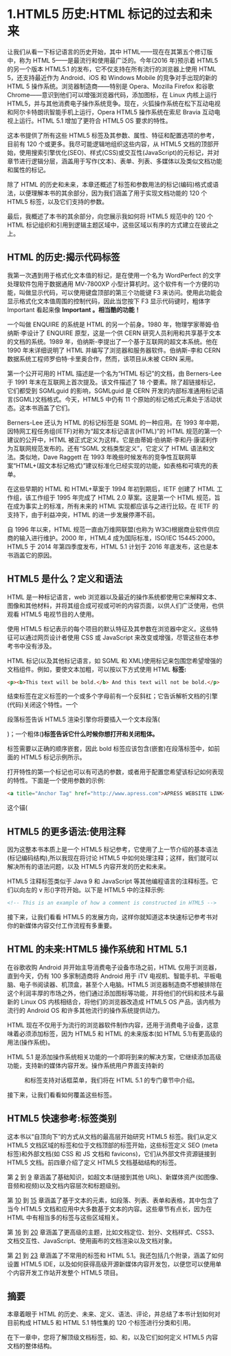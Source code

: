 # 1.HTML5 历史:HTML 标记的过去和未来

让我们从看一下标记语言的历史开始，其中 HTML——现在在其第五个修订版中，称为 HTML 5——是最流行和使用最广泛的。今年(2016 年)预示着 HTML5 的另一个版本 HTML5.1 的发布，它不仅支持在所有流行的浏览器上使用 HTML 5，还支持最近作为 Android、iOS 和 Windows Mobile 的竞争对手出现的新的 HTML 5 操作系统。浏览器制造商——特别是 Opera、Mozilla Firefox 和谷歌 Chrome——意识到他们可以增强浏览器代码，添加图标，在 Linux 内核上运行 HTML5，并与其他消费电子操作系统竞争。现在，火狐操作系统在松下互动电视和阿尔卡特朗讯智能手机上运行，Opera HTML5 操作系统在索尼 Bravia 互动电视上运行。HTML 5.1 增加了更符合 HTML5 OS 要求的特性。

这本书提供了所有这些 HTML5 标签及其参数、属性、特征和配置选项的参考，目前有 120 个或更多。我尽可能逻辑地组织这些内容，从 HTML5 文档的顶部开始，使用搜索引擎优化(SEO)、样式(CSS)或交互性(JavaScript)的元标记，并对章节进行逻辑分层，涵盖用于写作(文本)、表单、列表、多媒体以及类似文档功能和属性的标记。

除了 HTML 的历史和未来，本章还概述了标签和参数用法的标记(编码)格式或语法，以便理解本书的其余部分，因为我们涵盖了用于实现文档功能的 120 个 HTML5 标签，以及它们支持的参数。

最后，我概述了本书的其余部分，向您展示我如何将 HTML5 规范中的 120 个 HTML 标记组织和引用到逻辑主题区域中，这些区域以有序的方式建立在彼此之上。

## HTML 的历史:揭示代码标签

我第一次遇到用于格式化文本值的标记，是在使用一个名为 WordPerfect 的文字处理软件包用于数据通用 MV-7800XP 小型计算机时。这个软件有一个方便的功能，叫做显示代码，可以使用键盘顶部的第三个功能键 F3 来访问。使用此功能会显示格式化文本值周围的控制代码，因此当您按下 F3 显示代码键时，粗体字 Important 看起来像 **Important **。相当酷的功能！****

一个叫做 ENQUIRE 的系统是 HTML 的另一个前身。1980 年，物理学家蒂姆·伯纳斯·李设计了 ENQUIRE 原型，这是一个供 CERN 研究人员利用和共享基于文本的文档的系统。1989 年，伯纳斯-李提出了一个基于互联网的超文本系统。他在 1990 年末详细说明了 HTML 并编写了浏览器和服务器软件。伯纳斯-李和 CERN 数据系统工程师罗伯特·卡里奥合作，然而，该项目从未被 CERN 采用。

第一个公开可用的 HTML 描述是一个名为“HTML 标记”的文档，由 Berners-Lee 于 1991 年末在互联网上首次提及。该文件描述了 18 个要素。除了超链接标记，它们都受到 SGMLguid 的影响，SGMLguid 是 CERN 开发的内部标准通用标记语言(SGML)文档格式。今天，HTML5 中仍有 11 个原始的标记格式元素处于活动状态。这本书涵盖了它们。

Berners-Lee 还认为 HTML 的标记标签是 SGML 的一种应用。在 1993 年中期，因特网工程任务组(IETF)对称为“超文本标记语言(HTML)”的 HTML 规范的第一个建议的公开中，HTML 被正式定义为这样。它是由蒂姆·伯纳斯·李和丹·康诺利作为互联网规范发布的。还有“SGML 文档类型定义”，它定义了 HTML 语法和文法。类似地，Dave Raggett 在 1993 年晚些时候发布的竞争性互联网草案“HTML+(超文本标记格式)”建议标准化已经实现的功能，如表格和可填充的表单。

在这些早期的 HTML 和 HTML+草案于 1994 年初到期后，IETF 创建了 HTML 工作组，该工作组于 1995 年完成了 HTML 2.0 草案。这是第一个 HTML 规范，旨在成为事实上的标准，所有未来的 HTML 实现都应该与之进行比较。在 IETF 的支持下，由于利益冲突，HTML 的进一步发展停滞不前。

自 1996 年以来，HTML 规范一直由万维网联盟(也称为 W3C)根据商业软件供应商的输入进行维护。2000 年，HTML4 成为国际标准，ISO/IEC 15445:2000。HTML5 于 2014 年第四季度发布，HTML 5.1 计划于 2016 年底发布，这也是本书涵盖它的原因。

## HTML5 是什么？定义和语法

HTML 是一种标记语言，web 浏览器以及最近的操作系统都使用它来解释文本、图像和其他材料，并将其组合成可视或可听的内容页面，以供人们广泛使用，也供观看 HTML5 电视节目的人使用。

使用 HTML5 标记表示的每个项目的默认特征及其参数在浏览器中定义。这些特征可以通过网页设计者使用 CSS 或 JavaScript 来改变或增强，尽管这些在本参考书中没有涉及。

HTML 标记(以及其他标记语言，如 SGML 和 XML)使用标记来包围您希望增强的文档组件。例如，要使文本加粗，可以按以下方式使用 HTML **标签:**

```html
<p><b>This text will be bold.</b> And this text will not be bold.</p>

```

结束标签在定义标签的一个或多个字母前有一个反斜杠；它告诉解析文档的引擎(代码)关闭这个特性。一个

段落标签告诉 HTML5 渲染引擎你将要插入一个文本段落(

)；一个粗体(**)标签告诉它什么时候你想打开和关闭粗体。**

标签需要以正确的顺序嵌套，因此 bold 标签应该包含(嵌套)在段落标签中，如前面的 HTML5 标记示例所示。

打开特性的第一个标记也可以有可选的参数，或者用于配置您希望该标记如何表现的特性。下面是一个使用参数的示例:

```html
<a title="Anchor Tag" href="http://www.apress.com">APRESS WEBSITE LINK</a>

```

这个锚(

## HTML5 的更多语法:使用注释

因为这整本书本质上是一个 HTML5 标记参考，它使用了上一节介绍的基本语法(标记编码结构),所以我现在将讨论 HTML5 中如何处理注释；这样，我们就可以解决所有的语法问题，以及 HTML5 内容开发的历史和未来。

HTML5 注释标签类似于 Java 9 和 JavaScript 等其他编程语言的注释标签。它们以向左的 v 形()字符开始。以下是 HTML5 中的注释示例:

```html
<!-- This is an example of how a comment is constructed in HTML5 -->

```

接下来，让我们看看 HTML5 的发展方向，这样你就知道这本快速标记参考书对你的新媒体内容交付工作流程有多重要。

## HTML 的未来:HTML5 操作系统和 HTML 5.1

在谷歌收购 Android 并开始主导消费电子设备市场之前，HTML 仅用于浏览器，直到今天，仍有 100 多家制造商将 Android 用于 iTV 电视机、智能手机、平板电脑、电子书阅读器、机顶盒，甚至个人电脑。HTML5 浏览器制造商不想被排除在这个利润丰厚的市场之外，他们通过添加图标等功能，并将他们的代码和技术与最新的 Linux OS 内核相结合，将他们的浏览器改造成 HTML5 OS 产品，该内核为流行的 Android OS 和许多其他流行的操作系统提供动力。

HTML 现在不仅用于为流行的浏览器软件制作内容，还用于消费电子设备，这意味着必须添加标签，因为 HTML5 和 HTML 的未来版本(如 HTML 5.1)有更高级的用法(操作系统)。

HTML 5.1 是添加操作系统相关功能的一个即将到来的解决方案，它继续添加高级功能，支持新的媒体内容开发。操作系统用户界面支持新的<dialog>标签。HTML5.1 还通过使用新的</dialog>

<menu>和标签支持对话框菜单，我们将在 HTML 5.1 的专门章节中介绍。</menu>

接下来，让我们看看如何覆盖这些标签。

## HTML5 快速参考:标签类别

这本书以“自顶向下”的方式从文档的最高层开始研究 HTML5 标签。我们从定义 HTML5 文档区域的标签和位于文档顶部的标签开始，这些标签定义 SEO (meta 标签)和外部文档(如 CSS 和 JS 文档和 favicons)，它们从外部文件资源链接到 HTML5 文档。前四章介绍了定义 HTML5 文档基础结构的标签。

第 [2](02.html) 到 [9](09.html) 章涵盖了基础知识，如超文本(链接到其他 URL)、新媒体资产(如图像、音频和视频)以及文档内容层次和标题级别。

第 [10](10.html) 到 [15](15.html) 章涵盖了基于文本的元素，如段落、列表、表单和表格，其中包含了当今 HTML5 文档和应用中大多数基于文本的内容。这些章节有点长，因为在 HTML 中有相当多的标签与这些区域相关。

第 [16](16.html) 到 [20](20.html) 章涵盖了更高级的主题，比如文档定位、划分、文档样式、CSS3、文档交互性、JavaScript、使用画布的文档渲染以及文档对象。

第 [21](21.html) 到 [23](23.html) 章涵盖了不常用的标签和 HTML 5.1。我还包括几个附录，涵盖了如何设置 HTML5 IDE，以及如何获得高级开源新媒体内容开发包，以便您可以使用单个内容开发工作站开发整个 HTML5 项目。

## 摘要

本章着眼于 HTML 的历史、未来、定义、语法、评论，并总结了本书计划如何对目前构成 HTML5 和 HTML 5.1 特性集的 120 个标签进行分类和引用。

在下一章中，您将了解顶级文档标签，如、和，以及它们如何定义 HTML5 内容文档的整体结构。
